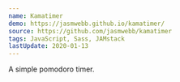 ```yaml
---
name: Kamatimer
demo: https://jasmwebb.github.io/kamatimer/
source: https://github.com/jasmwebb/kamatimer
tags: JavaScript, Sass, JAMstack
lastUpdate: 2020-01-13
---
```


A simple pomodoro timer.